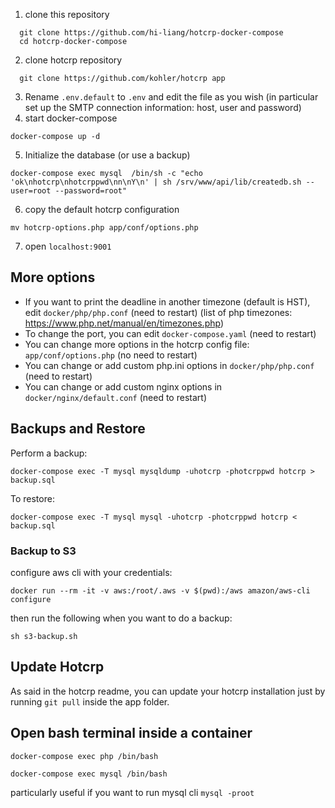 


1. clone this repository
  ```
    git clone https://github.com/hi-liang/hotcrp-docker-compose
    cd hotcrp-docker-compose
  ```
2. clone hotcrp repository 
  ```
    git clone https://github.com/kohler/hotcrp app
  ```
3. Rename `.env.default` to `.env` and edit the file as you wish (in particular set up the SMTP connection information: host, user and password)
4. start docker-compose
  ```
  docker-compose up -d
  ```
5. Initialize the database (or use a backup)
  ```
  docker-compose exec mysql  /bin/sh -c "echo 'ok\nhotcrp\nhotcrppwd\nn\nY\n' | sh /srv/www/api/lib/createdb.sh --user=root --password=root"
  ```
6. copy the default hotcrp configuration
  ```
  mv hotcrp-options.php app/conf/options.php
  ```
7. open `localhost:9001`


## More options

* If you want to print the deadline in another timezone (default is HST), edit `docker/php/php.conf` (need to restart) (list of php timezones: https://www.php.net/manual/en/timezones.php)
* To change the port, you can edit `docker-compose.yaml` (need to restart)
* You can change more options in the hotcrp config file: `app/conf/options.php` (no need to restart)
* You can change or add custom php.ini options in `docker/php/php.conf` (need to restart)
* You can change or add custom nginx options in `docker/nginx/default.conf` (need to restart)


## Backups and Restore

Perform a backup:
```
docker-compose exec -T mysql mysqldump -uhotcrp -photcrppwd hotcrp > backup.sql
```

To restore:
```
docker-compose exec -T mysql mysql -uhotcrp -photcrppwd hotcrp < backup.sql
```

### Backup to S3
configure aws cli with your credentials:
```
docker run --rm -it -v aws:/root/.aws -v $(pwd):/aws amazon/aws-cli configure
```

then run the following when you want to do a backup:
```
sh s3-backup.sh
```



## Update Hotcrp
As said in the hotcrp readme, you can update your hotcrp installation just by running `git pull` inside the app folder.


## Open bash terminal inside a container

```
docker-compose exec php /bin/bash
```


```
docker-compose exec mysql /bin/bash
```
particularly useful if you want to run mysql cli `mysql -proot`
